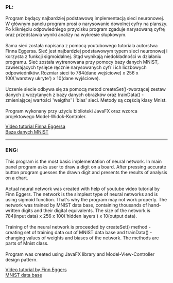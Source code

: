 ### PL: <br/> 

Program będący najbardziej podstawową implementacją sieci neuronowej. W głównym panelu program prosi o narysowanie dowolnej cyfry na planszy. Po kliknięciu odpowiedniego przycisku program zgaduje narysowaną cyfrę oraz przedstawia wyniki analizy na wykresie słupkowym. <br/>
<br/>
Sama sieć została napisana z pomocą youtubowego tutoriala autorstwa Finna Eggersa. Sieć jest najbardziej podstawowym typem sieci neuronowej i korzysta z funkcji sigmoidalnej. Stąd wynikają niedokładności w działaniu programu. Sieć została wytrenowana przy pomocy bazy danych MNIST, zawierających tysięce ręcznie narysowanych cyfr i ich liczbowych odpowiedników. Rozmiar sieci to 784(dane wejściowe) x 256 x 100('warstwy ukryte') x 10(dane wyjściowe). <br/>
<br/>
Uczenie siecie odbywa się za pomocą metod createSet()-tworzącej zestaw danych z wczytanych z bazy danych obrazków oraz trainData() - zmieniającej wartości 'weigths' i 'bias' sieci. Metody są częścią klasy Mnist. <br/>
<br/>
Program wykonany przy użyciu biblioteki JavaFX oraz wzorca projektowego Model-Widok-Kontroler. <br/>

[Video tutorial Finna Eggersa](https://www.youtube.com/watch?v=d3OtgsGcMLw) <br/>
[Baza danych MNIST](http://yann.lecun.com/exdb/mnist) <br/>

---

### ENG: <br/> 

This program is the most basic implementation of neural network. In main panel program asks user to draw a digit on a board. After pressing accurate button program guesses the drawn digit and presents the results of analysis on a chart. <br/>
<br/>
Actual neural network was created with help of youtube video tutorial by Finn Eggers. The network is the simplest type of neural networks and is using sigmoid function. That's why the program may not work properly. The network was trained by MNIST data base, containing thousands of hand-written digits and their digital equivalents. The size of the network is 784(input data) x 256 x 100('hidden layers') x 10(output data). <br/>
<br/>
Training of the neural network is proceeded by createSet() method - creating set of training data out of MNIST data base and trainData() - changing values of weights and biases of the network. The methods are parts of Mnist class. <br/>
<br/>
Program was created using JavaFX library and Model-View-Controller design pattern. <br/>

[Video tutorial by Finn Eggers](https://www.youtube.com/watch?v=d3OtgsGcMLw) <br/>
[MNIST data base](http://yann.lecun.com/exdb/mnist) <br/>
